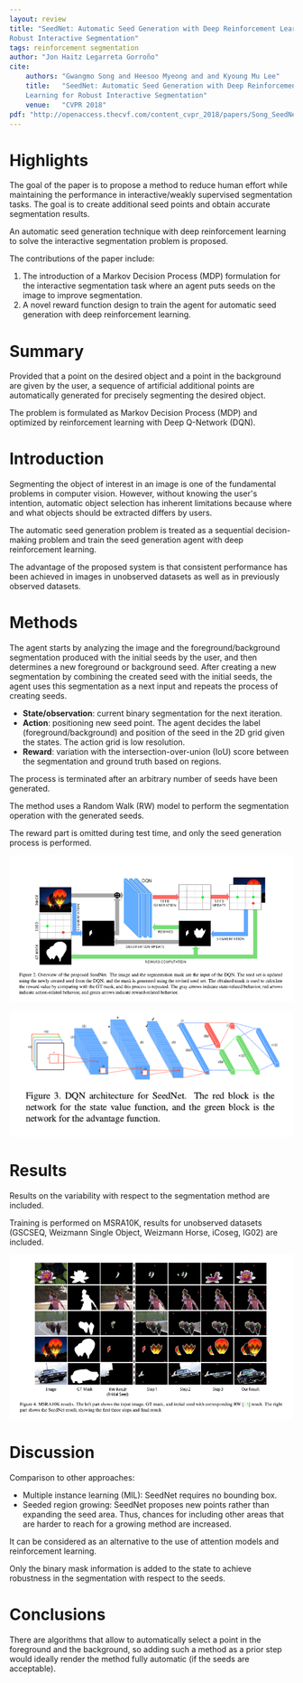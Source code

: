 ```yaml
---
layout: review
title: "SeedNet: Automatic Seed Generation with Deep Reinforcement Learning for
Robust Interactive Segmentation"
tags: reinforcement segmentation
author: "Jon Haitz Legarreta Gorroño"
cite:
    authors: "Gwangmo Song and Heesoo Myeong and and Kyoung Mu Lee"
    title:   "SeedNet: Automatic Seed Generation with Deep Reinforcement
    Learning for Robust Interactive Segmentation"
    venue:   "CVPR 2018"
pdf: "http://openaccess.thecvf.com/content_cvpr_2018/papers/Song_SeedNet_Automatic_Seed_CVPR_2018_paper.pdf"
---
```



# Highlights
The goal of the paper is to propose a method to reduce human effort while
maintaining the performance in interactive/weakly supervised segmentation
tasks. The goal is to create additional seed points and obtain accurate
segmentation results.

An automatic seed generation technique with deep reinforcement learning to
solve the interactive segmentation problem is proposed.

The contributions of the paper include:
1. The introduction of a Markov Decision Process (MDP) formulation for the
interactive segmentation task where an agent puts seeds on the image to improve
segmentation.
2. A novel reward function design to train the agent for automatic seed
generation with deep reinforcement learning.


# Summary
Provided that a point on the desired object and a point in the background are
given by the user, a sequence of artificial additional points are automatically
generated for precisely segmenting the desired object.

The problem is formulated as Markov Decision Process (MDP) and optimized by
reinforcement learning with Deep Q-Network (DQN).


# Introduction
Segmenting the object of interest in an image is one of the fundamental
problems in computer vision. However, without knowing the user's intention,
automatic object selection has inherent limitations because where and what
objects should be extracted differs by users.

The automatic seed generation problem is treated as a sequential
decision-making problem and train the seed generation agent with deep
reinforcement learning.

The advantage of the proposed system is that consistent performance has been
achieved in images in unobserved datasets as well as in previously observed
datasets.


# Methods
The agent starts by analyzing the image and the foreground/background
segmentation produced with the initial seeds by the user, and then determines a
new foreground or background seed. After creating a new segmentation by
combining the created seed with the initial seeds, the agent uses this
segmentation as a next input and repeats the process of creating seeds.

- **State/observation**: current binary segmentation for the next iteration.
- **Action**: positioning new seed point. The agent decides the label
(foreground/background) and position of the seed in the 2D grid given the
states. The action grid is low resolution.
- **Reward**: variation with the intersection-over-union (IoU) score between
the segmentation and ground truth based on regions.

The process is terminated after an arbitrary number of seeds have been
generated.

The method uses a Random Walk (RW) model to perform the segmentation operation
with the generated seeds.

The reward part is omitted during test time, and only the seed generation
process is performed.

![](/reinforcement-learning/images/SeedNet/Architecture.png)

![](/reinforcement-learning/images/SeedNet/DQN-Architecture.png)


# Results
Results on the variability with respect to the segmentation method are
included.

Training is performed on MSRA10K, results for unobserved datasets (GSCSEQ,
Weizmann Single Object, Weizmann Horse, iCoseg, IG02) are included.

![](/reinforcement-learning/images/SeedNet/SegmentationResults.png)


# Discussion
Comparison to other approaches:
- Multiple instance learning (MIL): SeedNet requires no bounding box.
- Seeded region growing: SeedNet proposes new points rather than expanding the
seed area. Thus, chances for including other areas that are harder to reach for
a growing method are increased.

It can be considered as an alternative to the use of attention models and
reinforcement learning.

Only the binary mask information is added to the state to achieve robustness in
the segmentation with respect to the seeds.


# Conclusions
There are algorithms that allow to automatically select a point in the
foreground and the background, so adding such a method as a prior step would
ideally render the method fully automatic (if the seeds are acceptable).
